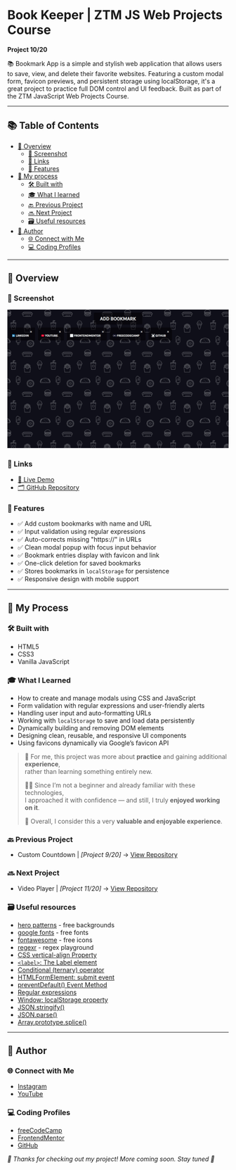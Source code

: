 # Book Keeper | ZTM JS Web Projects Course

**Project 10/20**

📚 Bookmark App is a simple and stylish web application that allows users to save, view, and delete their favorite websites. Featuring a custom modal form, favicon previews, and persistent storage using localStorage, it's a great project to practice full DOM control and UI feedback. Built as part of the ZTM JavaScript Web Projects Course.

---

## 📚 Table of Contents

- [🔎 Overview](#-overview)
  - [📸 Screenshot](#-screenshot)
  - [🔗 Links](#-links)
  - [📌 Features](#-features)
- [🧠 My process](#-my-process)
  - [🛠️ Built with](#️-built-with)
  - [🎓 What I learned](#-what-i-learned)
  - [🔙 Previous Project](#-previous-project)
  - [🔜 Next Project](#-next-project)
  - [🗃️ Useful resources](#️-useful-resources)
- [👤 Author](#-author)
  - [🌐 Connect with Me](#-connect-with-me)
  - [💻 Coding Profiles](#-coding-profiles)

---

## 🔎 Overview

### 📸 Screenshot

![screenshot of the project's webpage](./assets/screenshot.jpg)

### 🔗 Links

 - [🔴 Live Demo](https://dalascript.github.io/book-keeper/)
 - [🗂️ GitHub Repository](https://github.com/DalaScript/book-keeper)

### 📌 Features

 - ✅ Add custom bookmarks with name and URL
 - ✅ Input validation using regular expressions
 - ✅ Auto-corrects missing "https://" in URLs
 - ✅ Clean modal popup with focus input behavior
 - ✅ Bookmark entries display with favicon and link
 - ✅ One-click deletion for saved bookmarks
 - ✅ Stores bookmarks in `localStorage` for persistence
 - ✅ Responsive design with mobile support

---

## 🧠 My Process

### 🛠️ Built with

 - HTML5
 - CSS3
 - Vanilla JavaScript

### 🎓 What I Learned

 - How to create and manage modals using CSS and JavaScript
 - Form validation with regular expressions and user-friendly alerts
 - Handling user input and auto-formatting URLs
 - Working with `localStorage` to save and load data persistently
 - Dynamically building and removing DOM elements
 - Designing clean, reusable, and responsive UI components
 - Using favicons dynamically via Google’s favicon API

  > 🚀 For me, this project was more about **practice** and gaining additional **experience**,  
  > rather than learning something entirely new.  
  >  
  > 👨‍💻 Since I’m not a beginner and already familiar with these technologies,  
  > I approached it with confidence — and still, I truly **enjoyed working on it**.  
  >  
  > 🎯 Overall, I consider this a very **valuable and enjoyable experience**.

### 🔙 Previous Project

 - Custom Countdown | *[Project 9/20]* → [View Repository](https://github.com/DalaScript/custom-countdown)

### 🔜 Next Project

  - Video Player | *[Project 11/20]* → [View Repository](https://github.com/DalaScript/video-player)

### 🗃️ Useful resources

 - [hero patterns](https://heropatterns.com/) - free backgrounds
 - [google fonts](https://fonts.google.com/) - free fonts
 - [fontawesome](https://fontawesome.com/icons?d=gallery&q=close&m=free) - free icons
 - [regexr](https://regexr.com/) - regex playground
 - [CSS vertical-align Property](https://www.w3schools.com/cssref/pr_pos_vertical-align.php)
 - [`<label>`: The Label element](https://developer.mozilla.org/en-US/docs/Web/HTML/Reference/Elements/label)
 - [Conditional (ternary) operator](https://developer.mozilla.org/en-US/docs/Web/JavaScript/Reference/Operators/Conditional_operator)
 - [HTMLFormElement: submit event](https://developer.mozilla.org/en-US/docs/Web/API/HTMLFormElement/submit_event)
 - [preventDefault() Event Method](https://www.w3schools.com/jsref/event_preventdefault.asp)
 - [Regular expressions](https://developer.mozilla.org/en-US/docs/Web/JavaScript/Guide/Regular_expressions)
 - [Window: localStorage property](https://developer.mozilla.org/en-US/docs/Web/API/Window/localStorage)
 - [JSON.stringify()](https://developer.mozilla.org/en-US/docs/Web/JavaScript/Reference/Global_Objects/JSON/stringify)
 - [JSON.parse()](https://developer.mozilla.org/en-US/docs/Web/JavaScript/Reference/Global_Objects/JSON/parse)
 - [Array.prototype.splice()](https://developer.mozilla.org/en-US/docs/Web/JavaScript/Reference/Global_Objects/Array/splice)

---

## 👤 Author

### 🌐 Connect with Me

 - [Instagram](https://www.instagram.com/DalaScript)
 - [YouTube](https://www.youtube.com/@DalaScript)

### 💻 Coding Profiles

 - [freeCodeCamp](https://www.freecodecamp.org/DalaScript)
 - [FrontendMentor](https://www.frontendmentor.io/profile/DalaScript)
 - [GitHub](https://github.com/DalaScript)

*🙌 Thanks for checking out my project! More coming soon. Stay tuned 🚀*